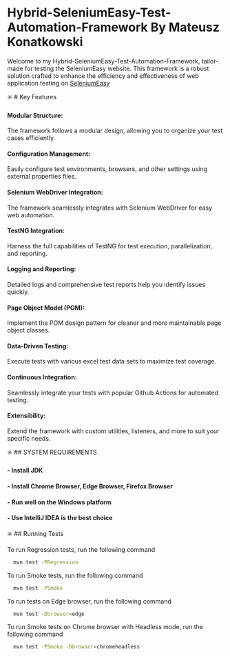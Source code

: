 
# Hybrid-SeleniumEasy-Test-Automation-Framework By Mateusz Konatkowski

Welcome to my Hybrid-SeleniumEasy-Test-Automation-Framework, tailor-made for testing the SeleniumEasy website. This framework is a robust solution crafted to enhance the efficiency and effectiveness of web application testing on <a href="https://demo.seleniumeasy.com/" rel="nofollow">SeleniumEasy</a>

✳️ # Key Features
 

#### Modular Structure:
The framework follows a modular design, allowing you to organize your test cases efficiently.

#### Configuration Management:
Easily configure test environments, browsers, and other settings using external properties files.

#### Selenium WebDriver Integration:
The framework seamlessly integrates with Selenium WebDriver for easy web automation.

#### TestNG Integration:
Harness the full capabilities of TestNG for test execution, parallelization, and reporting.

#### Logging and Reporting:
Detailed logs and comprehensive test reports help you identify issues quickly.

#### Page Object Model (POM):
Implement the POM design pattern for cleaner and more maintainable page object classes.

#### Data-Driven Testing:
Execute tests with various excel test data sets to maximize test coverage.

#### Continuous Integration:
Seamlessly integrate your tests with popular Github Actions for automated testing.

#### Extensibility:
Extend the framework with custom utilities, listeners, and more to suit  your specific needs.


✳️ ## SYSTEM REQUIREMENTS

#### - Install JDK 

#### - Install Chrome Browser, Edge Browser, Firefox Browser

#### - Run well on the Windows platform

#### - Use IntelliJ IDEA is the best choice


✳️ ## Running Tests

To run Regression tests, run the following command

```bash
  mvn test -PRegression
```
To run Smoke tests, run the following command

```bash
  mvn test -PSmoke
```
To run  tests on Edge browser, run the following command

```bash
  mvn test -Dbrowser=edge
```
To run Smoke tests on Chrome browser with Headless mode, run the following command

```bash
  mvn test -PSmoke -Dbrowser=chromeheadless
```







